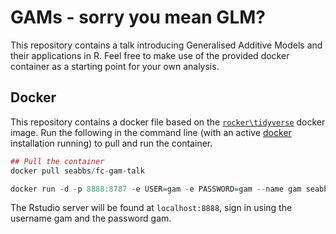 
GAMs - sorry you mean GLM?
==========================

This repository contains a talk introducing Generalised Additive Models and their applications in R. Feel free to make use of the provided docker container as a starting point for your own analysis.

Docker
------

This repository contains a docker file based on the [`rocker\tidyverse`](https://hub.docker.com/r/rocker/tidyverse/) docker image. Run the following in the command line (with an active [docker](https://docs.docker.com/install/) installation running) to pull and run the container.

``` r
## Pull the container
docker pull seabbs/fc-gam-talk

docker run -d -p 8888:8787 -e USER=gam -e PASSWORD=gam --name gam seabbs/fc-gam-talk
```

The Rstudio server will be found at `localhost:8888`, sign in using the username gam and the password gam.
